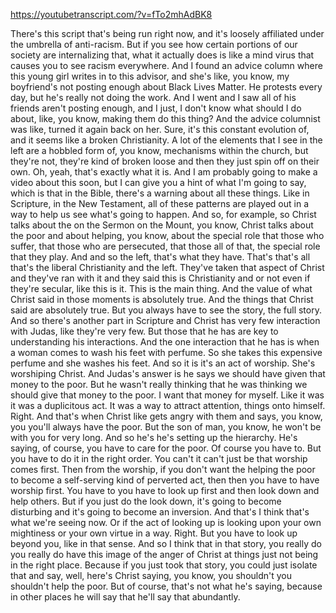 https://youtubetranscript.com/?v=fTo2mhAdBK8

 There's this script that's being run right now, and it's loosely affiliated under the umbrella of anti-racism. But if you see how certain portions of our society are internalizing that, what it actually does is like a mind virus that causes you to see racism everywhere. And I found an advice column where this young girl writes in to this advisor, and she's like, you know, my boyfriend's not posting enough about Black Lives Matter. He protests every day, but he's really not doing the work. And I went and I saw all of his friends aren't posting enough, and I just, I don't know what should I do about, like, you know, making them do this thing? And the advice columnist was like, turned it again back on her. Sure, it's this constant evolution of, and it seems like a broken Christianity. A lot of the elements that I see in the left are a hobbled form of, you know, mechanisms within the church, but they're not, they're kind of broken loose and then they just spin off on their own. Oh, yeah, that's exactly what it is. And I am probably going to make a video about this soon, but I can give you a hint of what I'm going to say, which is that in the Bible, there's a warning about all these things. Like in Scripture, in the New Testament, all of these patterns are played out in a way to help us see what's going to happen. And so, for example, so Christ talks about the on the Sermon on the Mount, you know, Christ talks about the poor and about helping, you know, about the special role that those who suffer, that those who are persecuted, that those all of that, the special role that they play. And and so the left, that's what they have. That's that's all that's the liberal Christianity and the left. They've taken that aspect of Christ and they've ran with it and they said this is Christianity and or not even if they're secular, like this is it. This is the main thing. And the value of what Christ said in those moments is absolutely true. And the things that Christ said are absolutely true. But you always have to see the story, the full story. And so there's another part in Scripture and Christ has very few interaction with Judas, like they're very few. But those that he has are key to understanding his interactions. And the one interaction that he has is when a woman comes to wash his feet with perfume. So she takes this expensive perfume and she washes his feet. And so it is it's an act of worship. She's worshiping Christ. And Judas's answer is he says we should have given that money to the poor. But he wasn't really thinking that he was thinking we should give that money to the poor. I want that money for myself. Like it was it was a duplicitous act. It was a way to attract attention, things onto himself. Right. And that's when Christ like gets angry with them and says, you know, you you'll always have the poor. But the son of man, you know, he won't be with you for very long. And so he's he's setting up the hierarchy. He's saying, of course, you have to care for the poor. Of course you have to. But you have to do it in the right order. You can't it can't just be that worship comes first. Then from the worship, if you don't want the helping the poor to become a self-serving kind of perverted act, then then you have to have worship first. You have to you have to look up first and then look down and help others. But if you just do the look down, it's going to become disturbing and it's going to become an inversion. And that's I think that's what we're seeing now. Or if the act of looking up is looking upon your own mightiness or your own virtue in a way. Right. But you have to look up beyond you, like in that sense. And so I think that in that story, you really do you really do have this image of the anger of Christ at things just not being in the right place. Because if you just took that story, you could just isolate that and say, well, here's Christ saying, you know, you shouldn't you shouldn't help the poor. But of course, that's not what he's saying, because in other places he will say that he'll say that abundantly.